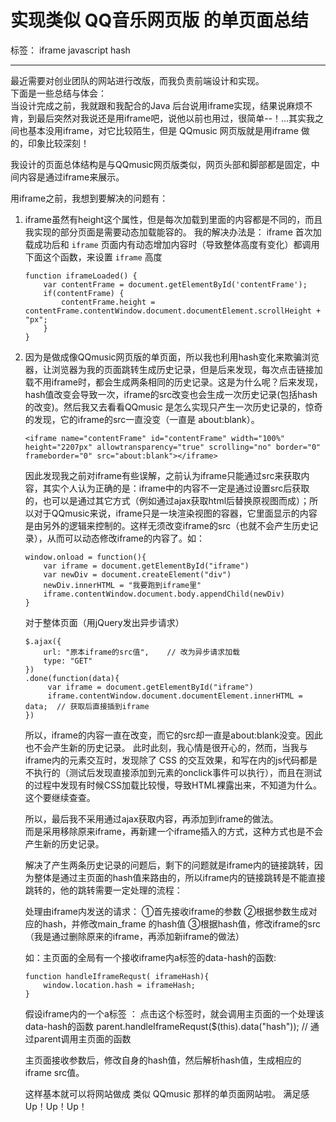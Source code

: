 # 实现类似 QQ音乐网页版 的单页面总结

标签： iframe javascript hash

---

最近需要对创业团队的网站进行改版，而我负责前端设计和实现。  
下面是一些总结与体会：    
当设计完成之前，我就跟和我配合的Java 后台说用iframe实现，结果说麻烦不肯，到最后突然对我说还是用iframe吧，说他以前也用过，很简单--！...其实我之间也基本没用iframe，对它比较陌生，但是 QQmusic 网页版就是用iframe 做的，印象比较深刻！  

我设计的页面总体结构是与QQmusic网页版类似，网页头部和脚部都是固定，中间内容是通过iframe来展示。

用iframe之前，我想到要解决的问题有：

 1. iframe虽然有height这个属性，但是每次加载到里面的内容都是不同的，而且我实现的部分页面是需要动态加载能容的。
    我的解决办法是：
    iframe 首次加载成功后和 `iframe` 页面内有动态增加内容时（导致整体高度有变化）都调用下面这个函数，来设置 `iframe` 高度

        function iframeLoaded() {
            var contentFrame = document.getElementById('contentFrame');
            if(contentFrame) {
                contentFrame.height = contentFrame.contentWindow.document.documentElement.scrollHeight + "px";
            }
        }
    

 2. 因为是做成像QQmusic网页版的单页面，所以我也利用hash变化来欺骗浏览器，让浏览器为我的页面跳转生成历史记录，但是后来发现，每次点击链接加载不用iframe时，都会生成两条相同的历史记录。这是为什么呢？后来发现，hash值改变会导致一次，iframe的src改变也会生成一次历史记录(包括hash的改变)。然后我又去看看QQmusic 是怎么实现只产生一次历史记录的，惊奇的发现，它的iframe的src一直没变（一直是 about:blank）。

        <iframe name="contentFrame" id="contentFrame" width="100%" height="2207px" allowtransparency="true" scrolling="no" border="0" frameborder="0" src="about:blank"></iframe>
        
    因此发现我之前对iframe有些误解，之前认为iframe只能通过src来获取内容，其实个人认为正确的是：iframe中的内容不一定是通过设置src后获取的，也可以是通过其它方式（例如通过ajax获取html后替换原视图而成）；所以对于QQmusic来说，iframe只是一块渲染视图的容器，它里面显示的内容是由另外的逻辑来控制的。这样无须改变iframe的src（也就不会产生历史记录），从而可以动态修改iframe的内容了。如：
    
        window.onload = function(){
            var iframe = document.getElementById("iframe")
            var newDiv = document.createElement("div")
            newDiv.innerHTML = "我要跑到iframe里"
            iframe.contentWindow.document.body.appendChild(newDiv)
        }
    
    对于整体页面（用jQuery发出异步请求）
    
        $.ajax({
            url: "原本iframe的src值",    // 改为异步请求加载
            type: "GET"
        })
        .done(function(data){
             var iframe = document.getElementById("iframe")
             iframe.contentWindow.document.documentElement.innerHTML = data;  // 获取后直接插到iframe
        })

    所以，iframe的内容一直在改变，而它的src却一直是about:blank没变。因此也不会产生新的历史记录。
此时此刻，我心情是很开心的，然而，当我与iframe内的元素交互时，发现除了 CSS 的交互效果，<script src=""></script>和写在<script></script>内的js代码都是不执行的（测试后发现直接添加到元素的onclick事件可以执行），而且在测试的过程中发现有时候CSS加载比较慢，导致HTML裸露出来，不知道为什么。这个要继续查查。

    所以，最后我不采用通过ajax获取内容，再添加到iframe的做法。  
而是采用移除原来iframe，再新建一个iframe插入的方式，这种方式也是不会产生新的历史记录。

    解决了产生两条历史记录的问题后，剩下的问题就是iframe内的链接跳转，因为整体是通过主页面的hash值来路由的，所以iframe内的链接跳转是不能直接跳转的，他的跳转需要一定处理的流程：
    
    处理由iframe内发送的请求：
      ①首先接收iframe的参数
      ②根据参数生成对应的hash，并修改main_frame 的hash值
      ③根据hash值，修改iframe的src（我是通过删除原来的iframe，再添加新iframe的做法）
    
    如：主页面的全局有一个接收iframe内a标签的data-hash的函数:
    
        function handleIframeRequst( iframeHash){
            window.location.hash = iframeHash;
        }

    假设iframe内的一个a标签 ： <a href="javascript:;" data-hash="main&sub"></a>
点击这个标签时，就会调用主页面的一个处理该data-hash的函数
parent.handleIframeRequst($(this).data("hash")); // 通过parent调用主页面的函数
 
    主页面接收参数后，修改自身的hash值，然后解析hash值，生成相应的 iframe src值。
 
    这样基本就可以将网站做成 类似 QQmusic 那样的单页面网站啦。 满足感 Up！Up！Up！
